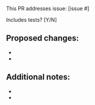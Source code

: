 This PR addresses issue: [issue #]

Includes tests? [Y/N]

Proposed changes:
-
-
-

Additional notes:
-
-
-
